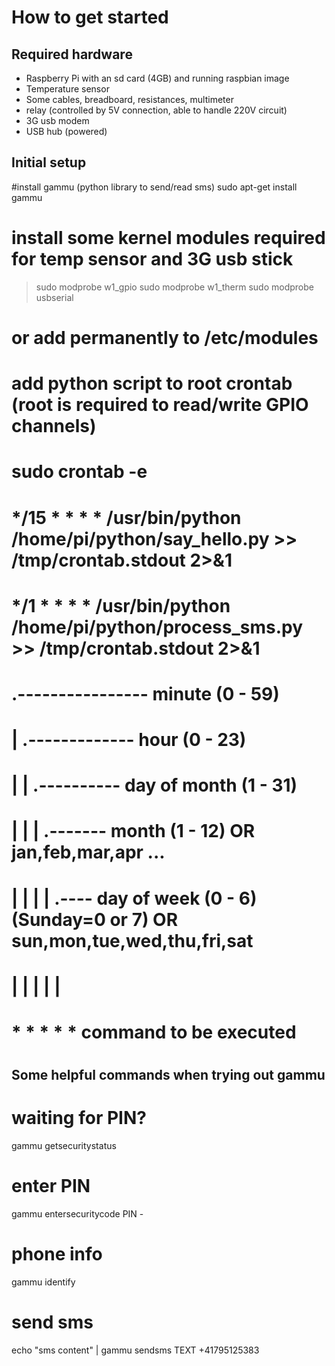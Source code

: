 How to get started
==================

Required hardware
-----------------
* Raspberry Pi with an sd card (4GB) and running raspbian image
* Temperature sensor
* Some cables, breadboard, resistances, multimeter
* relay (controlled by 5V connection, able to handle 220V circuit)
* 3G usb modem
* USB hub (powered)


Initial setup
-------------
#install gammu (python library to send/read sms)
sudo apt-get install gammu

 # install some kernel modules required for temp sensor and 3G usb stick
>sudo modprobe w1_gpio
>sudo modprobe w1_therm
>sudo modprobe usbserial
 # or add permanently to /etc/modules

# add python script to root crontab (root is required to read/write GPIO channels)
# sudo crontab -e
# */15 * * * * /usr/bin/python /home/pi/python/say_hello.py >> /tmp/crontab.stdout 2>&1
# */1 * * * * /usr/bin/python /home/pi/python/process_sms.py >> /tmp/crontab.stdout 2>&1
#
# .---------------- minute (0 - 59) 
# |  .------------- hour (0 - 23)
# |  |  .---------- day of month (1 - 31)
# |  |  |  .------- month (1 - 12) OR jan,feb,mar,apr ... 
# |  |  |  |  .---- day of week (0 - 6) (Sunday=0 or 7)  OR sun,mon,tue,wed,thu,fri,sat 
# |  |  |  |  |
# *  *  *  *  *  command to be executed
#

Some helpful commands when trying out gammu
-------------------------------------------
# waiting for PIN?
gammu getsecuritystatus

# enter PIN
gammu entersecuritycode PIN -

# phone info
gammu identify

# send sms
echo "sms content" | gammu sendsms TEXT +41795125383

